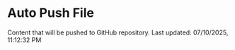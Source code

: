 # Auto Push File

Content that will be pushed to GitHub repository.
Last updated: 07/10/2025, 11:12:32 PM
